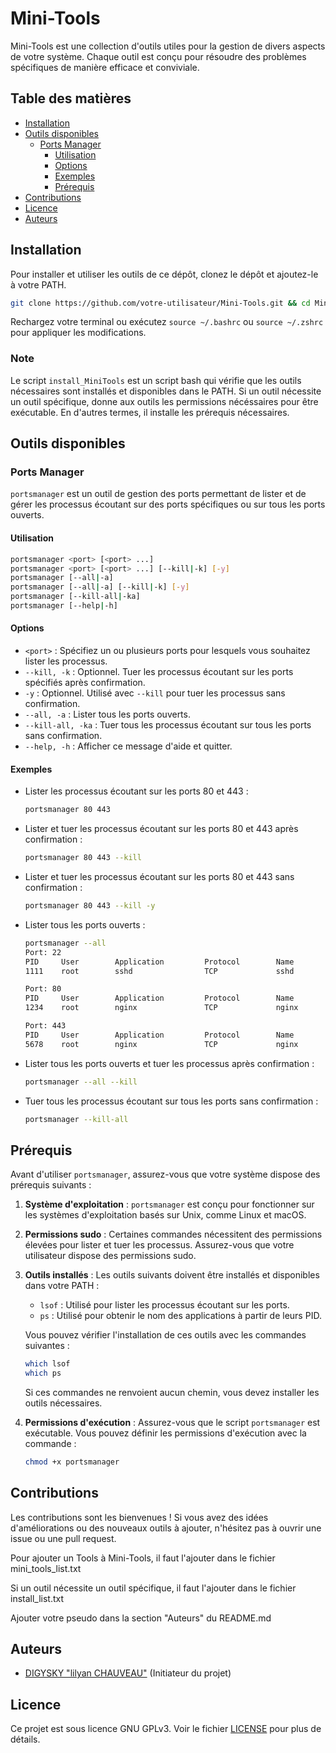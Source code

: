 # Mini-Tools

Mini-Tools est une collection d'outils utiles pour la gestion de divers aspects de votre système. Chaque outil est conçu pour résoudre des problèmes spécifiques de manière efficace et conviviale.

## Table des matières

- [Installation](#installation)
- [Outils disponibles](#outils-disponibles)
  - [Ports Manager](#ports-manager)
    - [Utilisation](#utilisation)
    - [Options](#options)
    - [Exemples](#exemples)
    - [Prérequis](#prérequis)
- [Contributions](#contributions)
- [Licence](#licence)
- [Auteurs](#auteurs)

## Installation

Pour installer et utiliser les outils de ce dépôt, clonez le dépôt et ajoutez-le à votre PATH.

```bash
git clone https://github.com/votre-utilisateur/Mini-Tools.git && cd Mini-Tools && chmod +x install_MiniTools && ./install_MiniTools
```

Rechargez votre terminal ou exécutez `source ~/.bashrc` ou `source ~/.zshrc` pour appliquer les modifications.

### Note

Le script `install_MiniTools` est un script bash qui vérifie que les outils nécessaires sont installés et disponibles dans le PATH. Si un outil nécessite un outil spécifique, donne aux outils les permissions nécéssaires pour être exécutable. En d'autres termes, il installe les prérequis nécessaires.

## Outils disponibles

### Ports Manager

`portsmanager` est un outil de gestion des ports permettant de lister et de gérer les processus écoutant sur des ports spécifiques ou sur tous les ports ouverts.

#### Utilisation

```bash
portsmanager <port> [<port> ...]
portsmanager <port> [<port> ...] [--kill|-k] [-y]
portsmanager [--all|-a]
portsmanager [--all|-a] [--kill|-k] [-y]
portsmanager [--kill-all|-ka]
portsmanager [--help|-h]
```

#### Options

- `<port>` : Spécifiez un ou plusieurs ports pour lesquels vous souhaitez lister les processus.
- `--kill, -k` : Optionnel. Tuer les processus écoutant sur les ports spécifiés après confirmation.
- `-y` : Optionnel. Utilisé avec `--kill` pour tuer les processus sans confirmation.
- `--all, -a` : Lister tous les ports ouverts.
- `--kill-all, -ka` : Tuer tous les processus écoutant sur tous les ports sans confirmation.
- `--help, -h` : Afficher ce message d'aide et quitter.

#### Exemples

- Lister les processus écoutant sur les ports 80 et 443 :
  ```bash
  portsmanager 80 443
  ```

- Lister et tuer les processus écoutant sur les ports 80 et 443 après confirmation :
  ```bash
  portsmanager 80 443 --kill
  ```

- Lister et tuer les processus écoutant sur les ports 80 et 443 sans confirmation :
  ```bash
  portsmanager 80 443 --kill -y
  ```

- Lister tous les ports ouverts :
  ```bash
  portsmanager --all
  Port: 22
  PID     User        Application         Protocol        Name
  1111    root        sshd                TCP             sshd

  Port: 80
  PID     User        Application         Protocol        Name
  1234    root        nginx               TCP             nginx

  Port: 443
  PID     User        Application         Protocol        Name
  5678    root        nginx               TCP             nginx
  ```

- Lister tous les ports ouverts et tuer les processus après confirmation :
  ```bash
  portsmanager --all --kill
  ```

- Tuer tous les processus écoutant sur tous les ports sans confirmation :
  ```bash
  portsmanager --kill-all
  ```

## Prérequis

Avant d'utiliser `portsmanager`, assurez-vous que votre système dispose des prérequis suivants :

1. **Système d'exploitation** : `portsmanager` est conçu pour fonctionner sur les systèmes d'exploitation basés sur Unix, comme Linux et macOS.
2. **Permissions sudo** : Certaines commandes nécessitent des permissions élevées pour lister et tuer les processus. Assurez-vous que votre utilisateur dispose des permissions sudo.
3. **Outils installés** : Les outils suivants doivent être installés et disponibles dans votre PATH :
   - `lsof` : Utilisé pour lister les processus écoutant sur les ports.
   - `ps` : Utilisé pour obtenir le nom des applications à partir de leurs PID.
   
   Vous pouvez vérifier l'installation de ces outils avec les commandes suivantes :
   ```bash
   which lsof
   which ps
   ```
   Si ces commandes ne renvoient aucun chemin, vous devez installer les outils nécessaires.

4. **Permissions d'exécution** : Assurez-vous que le script `portsmanager` est exécutable. Vous pouvez définir les permissions d'exécution avec la commande :
   ```bash
   chmod +x portsmanager
   ```

## Contributions

Les contributions sont les bienvenues ! Si vous avez des idées d'améliorations ou des nouveaux outils à ajouter, n'hésitez pas à ouvrir une issue ou une pull request.

Pour ajouter un Tools à Mini-Tools, il faut l'ajouter dans le fichier mini_tools_list.txt

Si un outil nécessite un outil spécifique, il faut l'ajouter dans le fichier install_list.txt

Ajouter votre pseudo dans la section "Auteurs" du README.md

## Auteurs

- [DIGYSKY "lilyan CHAUVEAU"](https://github.com/DIGYSKY) (Initiateur du projet)

## Licence

Ce projet est sous licence GNU GPLv3. Voir le fichier [LICENSE](LICENSE) pour plus de détails.